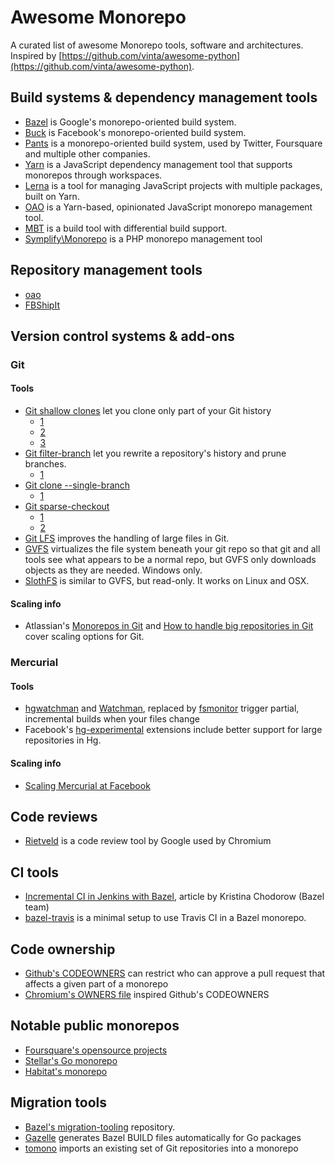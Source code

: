 # Awesome Monorepo

A curated list of awesome Monorepo tools, software and
architectures. Inspired
by [https://github.com/vinta/awesome-python](https://github.com/vinta/awesome-python).

## Build systems & dependency management tools

* [Bazel](https://bazel.build) is Google's monorepo-oriented build system.
* [Buck](https://buckbuild.com/) is Facebook's monorepo-oriented build system.
* [Pants](http://www.pantsbuild.org/) is a monorepo-oriented build system, used by Twitter, Foursquare and multiple other companies.
* [Yarn](https://yarnpkg.com/blog/2017/08/02/introducing-workspaces/) is a JavaScript dependency management tool that supports monorepos through workspaces.
* [Lerna](https://lernajs.io/) is a tool for managing JavaScript projects with multiple packages, built on Yarn.
* [OAO](https://github.com/guigrpa/oao) is a Yarn-based, opinionated JavaScript monorepo management tool.
* [MBT](https://github.com/mbtproject/mbt) is a build tool with differential build support.
* [Symplify\Monorepo](https://github.com/Symplify/Monorepo) is a PHP monorepo management tool 

## Repository management tools

* [oao](https://github.com/guigrpa/oao)
* [FBShipIt](https://github.com/facebook/fbshipit)

## Version control systems & add-ons

### Git

#### Tools

* [Git shallow clones](https://git-scm.com/docs/git-clone) let you clone only part of your Git history
	* [1](https://www.perforce.com/blog/git-beyond-basics-using-shallow-clones)
	* [2](https://www.atlassian.com/blog/git/handle-big-repositories-git)
	* [3](https://blogs.gnome.org/simos/2009/04/18/git-clones-vs-shallow-git-clones/)
* [Git filter-branch](https://git-scm.com/docs/git-filter-branch) let you rewrite a repository's history and prune branches.
	* [1](https://www.atlassian.com/blog/git/handle-big-repositories-git)
* [Git clone --single-branch](https://git-scm.com/docs/git-clone)
	* [1](https://www.atlassian.com/blog/git/handle-big-repositories-git)
* [Git sparse-checkout](https://git-scm.com/docs/git-read-tree/)
	* [1](https://lakehanne.github.io/git-sparse-checkout)
	* [2](https://www.atlassian.com/blog/git/handle-big-repositories-git)
* [Git LFS](https://git-lfs.github.com/) improves the handling of large files in Git.
* [GVFS](https://github.com/Microsoft/GVFS) virtualizes the file system beneath your git repo so that git and all tools see what appears to be a normal repo, but GVFS only downloads objects as they are needed. Windows only.
* [SlothFS](https://gerrit.googlesource.com/gitfs/+/HEAD/docs/manual.md) is similar to GVFS, but read-only. It works on Linux and OSX.

#### Scaling info

* Atlassian's [Monorepos in Git](https://developer.atlassian.com/blog/2015/10/monorepos-in-git/) and [How to handle big repositories in Git](https://www.atlassian.com/blog/git/handle-big-repositories-git) cover scaling options for Git.

### Mercurial

#### Tools

* [hgwatchman](https://bitbucket.org/facebook/hgwatchman) and [Watchman](https://github.com/facebook/watchman), replaced by [fsmonitor](https://www.mercurial-scm.org/wiki/FsMonitorExtension) trigger partial, incremental builds when your files change
* Facebook's [hg-experimental](https://bitbucket.org/facebook/hg-experimental/) extensions include better support for large repositories in Hg.

#### Scaling info

* [Scaling Mercurial at Facebook](https://code.facebook.com/posts/218678814984400/scaling-mercurial-at-facebook/)

## Code reviews

* [Rietveld](https://github.com/rietveld-codereview/rietveld) is a code review tool by Google used by Chromium

## CI tools

* [Incremental CI in Jenkins with Bazel](https://www.kchodorow.com/blog/2015/10/15/one-weird-trick-for-fast-ci/), article by Kristina Chodorow (Bazel team)
* [bazel-travis](https://github.com/korfuri/bazel-travis) is a minimal setup to use Travis CI in a Bazel monorepo.

## Code ownership

* [Github's CODEOWNERS](https://help.github.com/articles/about-codeowners/) can restrict who can approve a pull request that affects a given part of a monorepo
* [Chromium's OWNERS file](https://chromium.googlesource.com/chromium/src/+/master/docs/code_reviews.md#OWNERS-files) inspired Github's CODEOWNERS

## Notable public monorepos

* [Foursquare's opensource projects](https://github.com/foursquare/fsqio)
* [Stellar's Go monorepo](https://github.com/stellar/go)
* [Habitat's monorepo](https://github.com/habitat-sh/habitat)

## Migration tools

* [Bazel's migration-tooling](https://github.com/bazelbuild/migration-tooling) repository.
* [Gazelle](https://github.com/bazelbuild/rules_go#generating-build-files) generates Bazel BUILD files automatically for Go packages
* [tomono](https://github.com/unravelin/tomono) imports an existing set of Git repositories into a monorepo
